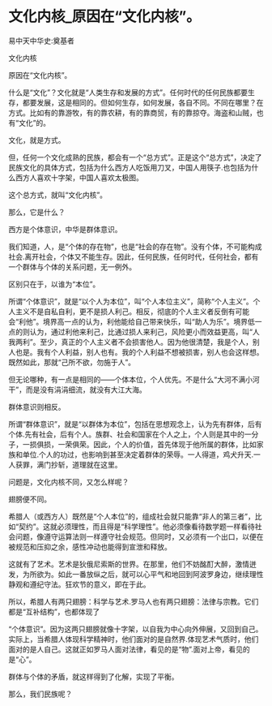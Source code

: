 # 文化内核_原因在“文化内核”。

易中天中华史:奠基者

文化内核

原因在“文化内核”。

什么是“文化”？文化就是“人类生存和发展的方式”。任何时代的任何民族都要生存，都要发展，这是相同的。但如何生存，如何发展，各自不同。不同在哪里？在方式。比如有的靠游牧，有的靠农耕，有的靠商贸，有的靠掠夺。海盗和山贼，也有“文化”的。

文化，就是方式。

但，任何一个文化成熟的民族，都会有一个“总方式”。正是这个“总方式”，决定了民族文化的具体方式，包括为什么西方人吃饭用刀叉，中国人用筷子.也包括为什么西方人喜欢十字架，中国人喜欢太极图。

这个总方式，就叫“文化内核”。

那么，它是什么？

西方是个体意识，中华是群体意识。

我们知道，人，是“个体的存在物”，也是“社会的存在物”。没有个体，不可能构成社会.离开社会，个体又不能生存。因此，任何民族，任何时代，任何社会，都有一个群体与个体的关系问题，无一例外。

区别只在于，以谁为“本位”。

所谓“个体意识”，就是“以个人为本位”，叫“个人本位主义”，简称“个人主义”。个人主义不是自私自利，更不是损人利己。相反，彻底的个人主义者反倒有可能会“利他”。境界高一点的认为，利他能给自己带来快乐，叫“助人为乐”。境界低一点的则认为，通过利他来利己，比通过损人来利己，风险更小而效益更高，叫“人我两利”。至少，真正的个人主义者不会损害他人。因为他很清楚，我是个人，别人也是。我有个人利益，别人也有。我的个人利益不想被损害，别人也会这样想。既然如此，那就“己所不欲，勿施于人”。

但无论哪种，有一点是相同的——个体本位，个人优先。不是什么“大河不满小河干”，而是没有涓涓细流，就没有大江大海。

群体意识则相反。

所谓“群体意识”，就是“以群体为本位”，包括在思想观念上，认为先有群体，后有个体.先有社会，后有个人。族群、社会和国家在个人之上，个人则是其中的一分子，一损俱损，一荣俱荣。因此，个人的价值，首先体现于他所属的群体，比如家族和单位.个人的功过，也影响到甚至决定着群体的荣辱。一人得道，鸡犬升天.一人获罪，满门抄斩，道理就在这里。

问题是，文化内核不同，又怎么样呢？

翅膀便不同。

希腊人（或西方人）既然是“个人本位”的，组成社会就只能靠“非人的第三者”，比如“契约”。这就必须理性，而且得是“科学理性”。他必须像看待数学题一样看待社会问题，像遵守运算法则一样遵守社会规范。但同时，又必须有一个出口，以便在被规范和压抑之余，感性冲动也能得到宣泄和释放。

这就有了艺术。艺术是狄俄尼索斯的世界。在那里，他们不妨酩酊大醉，激情迸发，为所欲为。如此一番放纵之后，就可以心平气和地回到阿波罗身边，继续理性静观和遵纪守法。狂欢节的意义，即在于此。

所以，希腊人有两只翅膀：科学与艺术.罗马人也有两只翅膀：法律与宗教。它们都是“互补结构”，也都体现了

“个体意识”。因为这两只翅膀就像十字架，以自我为中心向外伸展，又回到自己。实际上，当希腊人体现科学精神时，他们面对的是自然界.体现艺术气质时，他们面对的是人自己。这就正如罗马人面对法律，看见的是“物”.面对上帝，看见的是“心”。

群体与个体的矛盾，就这样得到了化解，实现了平衡。

那么，我们民族呢？